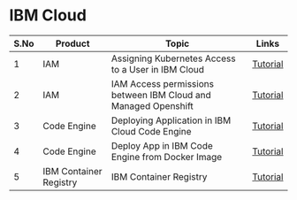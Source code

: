 # IBM Cloud

<table>
    <thead>
        <th>S.No</th>
        <th>Product</th>
        <th>Topic</th>
        <th>Links</th>
    </thead>
    <tr>
        <td>1</td>
        <td>IAM </td>
        <td>Assigning Kubernetes Access to a User in IBM Cloud</td>
        <td><a href="https://github.com/GandhiCloudLab/ibm-cloud-assigning-kubernetes-access">Tutorial</a></td>
   </tr>  
    <tr>
        <td>2</td>
        <td>IAM </td>
        <td>IAM Access permissions between IBM Cloud and Managed Openshift</td>
        <td><a href="https://github.com/GandhiCloudLab/iam-access-permissions-ibm-cloud-and-openshift">Tutorial</a></td>
   </tr>  
    <tr>
        <td>3</td>
        <td>Code Engine </td>
        <td>Deploying Application in IBM Cloud Code Engine</td>
        <td><a href="https://github.com/GandhiCloudLab/ibm-code-engine-deploy-app">Tutorial</a></td>
   </tr>  
       <tr>
        <td>4</td>
        <td>Code Engine </td>
        <td>Deploy App in IBM Code Engine from Docker Image</td>
        <td><a href="https://github.com/GandhiCloudLab/ibm-code-engine-deploy-app-from-docker-image">Tutorial</a></td>
   </tr>  
       <tr>
        <td>5</td>
        <td>IBM Container Registry </td>
        <td>IBM Container Registry</td>
        <td><a href="https://github.com/GandhiCloudLab/ibm-container-registry">Tutorial</a></td>
   </tr>        
</table>